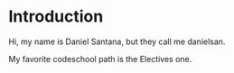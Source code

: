 # Introduction

Hi, my name is Daniel Santana, but they call me danielsan.

My favorite codeschool path is the Electives one.
